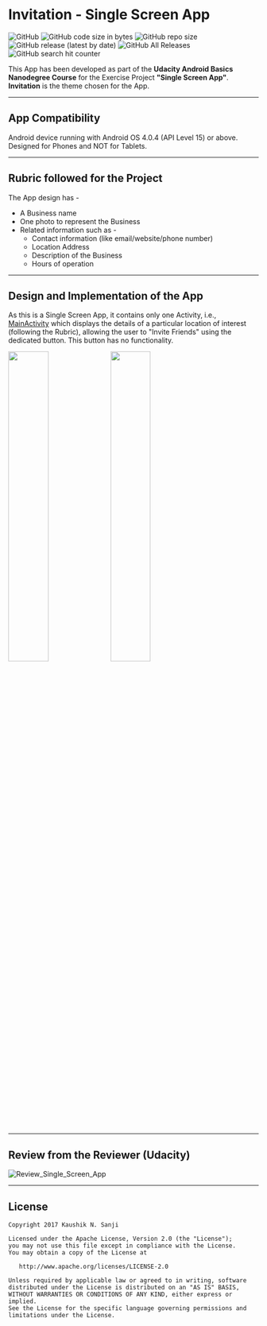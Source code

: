 # Invitation - Single Screen App

![GitHub](https://img.shields.io/github/license/kaushiknsanji/Invitation_Udacity_Project)  ![GitHub code size in bytes](https://img.shields.io/github/languages/code-size/kaushiknsanji/Invitation_Udacity_Project)  ![GitHub repo size](https://img.shields.io/github/repo-size/kaushiknsanji/Invitation_Udacity_Project)
![GitHub release (latest by date)](https://img.shields.io/github/v/release/kaushiknsanji/Invitation_Udacity_Project)  ![GitHub All Releases](https://img.shields.io/github/downloads/kaushiknsanji/Invitation_Udacity_Project/total) ![GitHub search hit counter](https://img.shields.io/github/search/kaushiknsanji/Invitation_Udacity_Project/"Single%20Screen%20App")

This App has been developed as part of the **Udacity Android Basics Nanodegree Course** for the Exercise Project **"Single Screen App"**. **Invitation** is the theme chosen for the App.

---

## App Compatibility

Android device running with Android OS 4.0.4 (API Level 15) or above. Designed for Phones and NOT for Tablets.

---

## Rubric followed for the Project

The App design has -
* A Business name
* One photo to represent the Business
* Related information such as -
	* Contact information (like email/website/phone number)
	* Location Address
	* Description of the Business
	* Hours of operation

---

## Design and Implementation of the App

As this is a Single Screen App, it contains only one Activity, i.e., [MainActivity](/app/src/main/java/com/example/kaushiknsanji/invitation/MainActivity.java) which displays the details of a particular location of interest (following the Rubric), allowing the user to "Invite Friends" using the dedicated button. This button has no functionality. 

<img src="https://user-images.githubusercontent.com/26028981/65308112-fdc34e00-dba6-11e9-9756-f7aca785076c.png" width="40%"/>  <img src="https://user-images.githubusercontent.com/26028981/65308124-02880200-dba7-11e9-8899-45b116a1f0b0.png" width="40%"/>

---

## Review from the Reviewer (Udacity)

![Review_Single_Screen_App](https://user-images.githubusercontent.com/26028981/65308168-19c6ef80-dba7-11e9-9d37-0d6c4d878d86.PNG)

---

## License

```
Copyright 2017 Kaushik N. Sanji

Licensed under the Apache License, Version 2.0 (the "License"); 
you may not use this file except in compliance with the License. 
You may obtain a copy of the License at

   http://www.apache.org/licenses/LICENSE-2.0
   
Unless required by applicable law or agreed to in writing, software
distributed under the License is distributed on an "AS IS" BASIS,
WITHOUT WARRANTIES OR CONDITIONS OF ANY KIND, either express or implied.
See the License for the specific language governing permissions and
limitations under the License.
```
